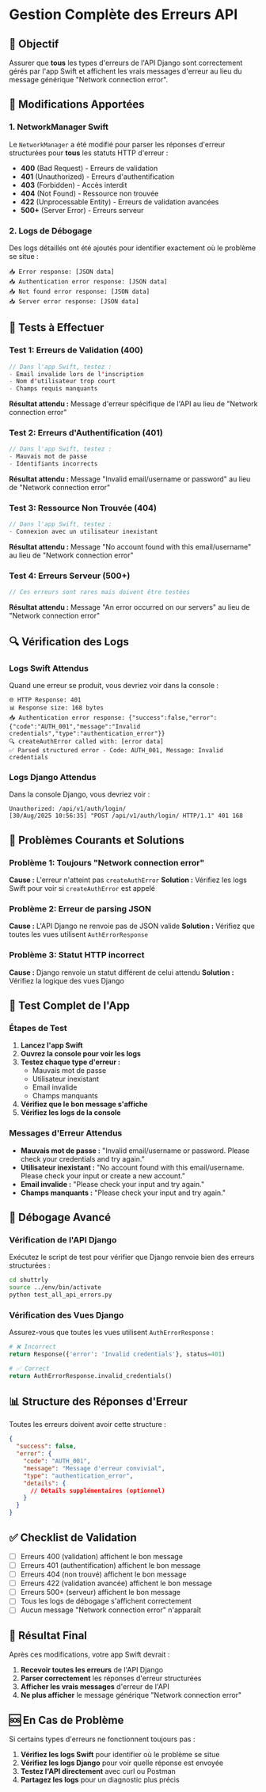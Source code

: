# Gestion Complète des Erreurs API

## 🎯 **Objectif**

Assurer que **tous** les types d'erreurs de l'API Django sont correctement gérés par l'app Swift et affichent les vrais messages d'erreur au lieu du message générique "Network connection error".

## 🔧 **Modifications Apportées**

### **1. NetworkManager Swift**
Le `NetworkManager` a été modifié pour parser les réponses d'erreur structurées pour **tous** les statuts HTTP d'erreur :

- **400** (Bad Request) - Erreurs de validation
- **401** (Unauthorized) - Erreurs d'authentification  
- **403** (Forbidden) - Accès interdit
- **404** (Not Found) - Ressource non trouvée
- **422** (Unprocessable Entity) - Erreurs de validation avancées
- **500+** (Server Error) - Erreurs serveur

### **2. Logs de Débogage**
Des logs détaillés ont été ajoutés pour identifier exactement où le problème se situe :

```
📥 Error response: [JSON data]
📥 Authentication error response: [JSON data]
📥 Not found error response: [JSON data]
📥 Server error response: [JSON data]
```

## 🧪 **Tests à Effectuer**

### **Test 1: Erreurs de Validation (400)**
```swift
// Dans l'app Swift, testez :
- Email invalide lors de l'inscription
- Nom d'utilisateur trop court
- Champs requis manquants
```

**Résultat attendu :** Message d'erreur spécifique de l'API au lieu de "Network connection error"

### **Test 2: Erreurs d'Authentification (401)**
```swift
// Dans l'app Swift, testez :
- Mauvais mot de passe
- Identifiants incorrects
```

**Résultat attendu :** Message "Invalid email/username or password" au lieu de "Network connection error"

### **Test 3: Ressource Non Trouvée (404)**
```swift
// Dans l'app Swift, testez :
- Connexion avec un utilisateur inexistant
```

**Résultat attendu :** Message "No account found with this email/username" au lieu de "Network connection error"

### **Test 4: Erreurs Serveur (500+)**
```swift
// Ces erreurs sont rares mais doivent être testées
```

**Résultat attendu :** Message "An error occurred on our servers" au lieu de "Network connection error"

## 🔍 **Vérification des Logs**

### **Logs Swift Attendus**
Quand une erreur se produit, vous devriez voir dans la console :

```
🌐 HTTP Response: 401
📊 Response size: 168 bytes
📥 Authentication error response: {"success":false,"error":{"code":"AUTH_001","message":"Invalid credentials","type":"authentication_error"}}
🔍 createAuthError called with: [error data]
✅ Parsed structured error - Code: AUTH_001, Message: Invalid credentials
```

### **Logs Django Attendus**
Dans la console Django, vous devriez voir :

```
Unauthorized: /api/v1/auth/login/
[30/Aug/2025 10:56:35] "POST /api/v1/auth/login/ HTTP/1.1" 401 168
```

## 🚨 **Problèmes Courants et Solutions**

### **Problème 1: Toujours "Network connection error"**
**Cause :** L'erreur n'atteint pas `createAuthError`
**Solution :** Vérifiez les logs Swift pour voir si `createAuthError` est appelé

### **Problème 2: Erreur de parsing JSON**
**Cause :** L'API Django ne renvoie pas de JSON valide
**Solution :** Vérifiez que toutes les vues utilisent `AuthErrorResponse`

### **Problème 3: Statut HTTP incorrect**
**Cause :** Django renvoie un statut différent de celui attendu
**Solution :** Vérifiez la logique des vues Django

## 📱 **Test Complet de l'App**

### **Étapes de Test**
1. **Lancez l'app Swift**
2. **Ouvrez la console pour voir les logs**
3. **Testez chaque type d'erreur :**
   - Mauvais mot de passe
   - Utilisateur inexistant
   - Email invalide
   - Champs manquants
4. **Vérifiez que le bon message s'affiche**
5. **Vérifiez les logs de la console**

### **Messages d'Erreur Attendus**
- **Mauvais mot de passe :** "Invalid email/username or password. Please check your credentials and try again."
- **Utilisateur inexistant :** "No account found with this email/username. Please check your input or create a new account."
- **Email invalide :** "Please check your input and try again."
- **Champs manquants :** "Please check your input and try again."

## 🔧 **Débogage Avancé**

### **Vérification de l'API Django**
Exécutez le script de test pour vérifier que Django renvoie bien des erreurs structurées :

```bash
cd shuttrly
source ../env/bin/activate
python test_all_api_errors.py
```

### **Vérification des Vues Django**
Assurez-vous que toutes les vues utilisent `AuthErrorResponse` :

```python
# ❌ Incorrect
return Response({'error': 'Invalid credentials'}, status=401)

# ✅ Correct  
return AuthErrorResponse.invalid_credentials()
```

## 📊 **Structure des Réponses d'Erreur**

Toutes les erreurs doivent avoir cette structure :

```json
{
  "success": false,
  "error": {
    "code": "AUTH_001",
    "message": "Message d'erreur convivial",
    "type": "authentication_error",
    "details": {
      // Détails supplémentaires (optionnel)
    }
  }
}
```

## ✅ **Checklist de Validation**

- [ ] Erreurs 400 (validation) affichent le bon message
- [ ] Erreurs 401 (authentification) affichent le bon message  
- [ ] Erreurs 404 (non trouvé) affichent le bon message
- [ ] Erreurs 422 (validation avancée) affichent le bon message
- [ ] Erreurs 500+ (serveur) affichent le bon message
- [ ] Tous les logs de débogage s'affichent correctement
- [ ] Aucun message "Network connection error" n'apparaît

## 🎉 **Résultat Final**

Après ces modifications, votre app Swift devrait :
1. **Recevoir toutes les erreurs** de l'API Django
2. **Parser correctement** les réponses d'erreur structurées
3. **Afficher les vrais messages** d'erreur de l'API
4. **Ne plus afficher** le message générique "Network connection error"

## 🆘 **En Cas de Problème**

Si certains types d'erreurs ne fonctionnent toujours pas :

1. **Vérifiez les logs Swift** pour identifier où le problème se situe
2. **Vérifiez les logs Django** pour voir quelle réponse est envoyée
3. **Testez l'API directement** avec curl ou Postman
4. **Partagez les logs** pour un diagnostic plus précis
